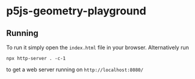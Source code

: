 # p5js-geometry-playground

## Running

To run it simply open the `index.html` file in your browser. Alternatively run

```npx http-server . -c-1```

to get a web server running on `http://localhost:8080/`